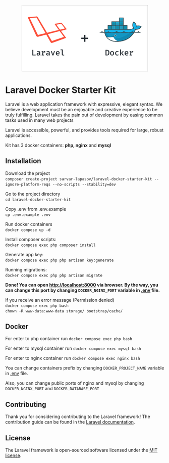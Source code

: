 <p align="center"><a href="https://laravel.com" target="_blank"><img src="./ld-logo.png" width="400" alt="Laravel Logo"></a></p>

# Laravel Docker Starter Kit

Laravel is a web application framework with expressive, elegant syntax. We believe development must be an enjoyable and creative experience to be truly fulfilling. Laravel takes the pain out of development by easing common tasks used in many web projects

Laravel is accessible, powerful, and provides tools required for large, robust applications.

Kit has 3 docker containers: **php, nginx** and **mysql** 


## Installation

Download the project<br>
```composer create-project sarvar-lapasov/laravel-docker-starter-kit --ignore-platform-reqs --no-scripts --stability=dev```

Go to the project directory<br>
```cd laravel-docker-starter-kit```

Copy .env from .env.example <br>
```cp .env.example .env```

Run docker containers <br>
```docker compose up -d```

Install composer scripts:<br>
```docker compose exec php composer install```

Generate app key:<br>
```docker compose exec php php artisan key:generate```

Running migrations:<br>
```docker compose exec php php artisan migrate```

**Done! You can open <a href="http://localhost:8000" target="_blank">http://localhost:8000</a> via browser. 
By the way, you can change this port by changing ```DOCKER_NGINX_PORT``` variable in [.env](.env) file.** 

If you receive an error message (Permission denied)<br>
```docker compose exec php bash```<br>
```chown -R www-data:www-data storage/ bootstrap/cache/```


## Docker
For enter to php container run 
```docker compose exec php bash```

For enter to mysql container run 
```docker compose exec mysql bash```

For enter to nginx container run 
```docker compose exec nginx bash```

You can change containers prefix by changing ```DOCKER_PROJECT_NAME``` variable in [.env](.env) file.  

Also, you can change public ports of nginx and mysql by changing ```DOCKER_NGINX_PORT``` and ```DOCKER_DATABASE_PORT```

## Contributing

Thank you for considering contributing to the Laravel framework! The contribution guide can be found in the [Laravel documentation](https://laravel.com/docs/contributions).

## License

The Laravel framework is open-sourced software licensed under the [MIT license](https://opensource.org/licenses/MIT).
